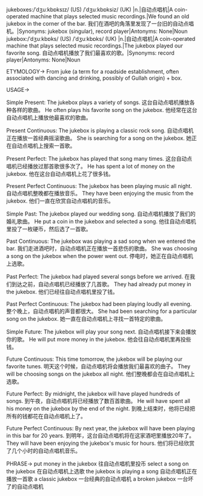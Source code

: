 jukeboxes:/ˈdʒuːkbɒksɪz/ (US) /ˈdʒuːkbɒksiz/ (UK)
|n.|自动点唱机|A coin-operated machine that plays selected music recordings.|We found an old jukebox in the corner of the bar. 我们在酒吧的角落里发现了一台旧的自动点唱机。|Synonyms: jukebox (singular), record player|Antonyms: None|Noun
jukebox:/ˈdʒuːkbɒks/ (US) /ˈdʒuːkbɒks/ (UK)
|n.|自动点唱机|A coin-operated machine that plays selected music recordings.|The jukebox played our favorite song. 自动点唱机播放了我们最喜欢的歌。|Synonyms: record player|Antonyms: None|Noun


ETYMOLOGY->
From juke (a term for a roadside establishment, often associated with dancing and drinking, possibly of Gullah origin) + box.


USAGE->

Simple Present:
The jukebox plays a variety of songs. 这台自动点唱机播放各种各样的歌曲。
He often plays his favorite song on the jukebox. 他经常在这台自动点唱机上播放他最喜欢的歌曲。

Present Continuous:
The jukebox is playing a classic rock song. 自动点唱机正在播放一首经典摇滚歌曲。
She is searching for a song on the jukebox. 她正在自动点唱机上搜索一首歌。

Present Perfect:
The jukebox has played that song many times. 这台自动点唱机已经播放过那首歌很多次了。
He has spent a lot of money on the jukebox. 他在这台自动点唱机上花了很多钱。

Present Perfect Continuous:
The jukebox has been playing music all night. 自动点唱机整晚都在播放音乐。
They have been enjoying the music from the jukebox. 他们一直在欣赏自动点唱机的音乐。

Simple Past:
The jukebox played our wedding song. 自动点唱机播放了我们的婚礼歌曲。
He put a coin in the jukebox and selected a song. 他往自动点唱机里投了一枚硬币，然后选了一首歌。

Past Continuous:
The jukebox was playing a sad song when we entered the bar. 我们走进酒吧时，自动点唱机正在播放一首悲伤的歌曲。
She was choosing a song on the jukebox when the power went out.  停电时，她正在自动点唱机上选歌。

Past Perfect:
The jukebox had played several songs before we arrived. 在我们到达之前，自动点唱机已经播放了几首歌。
They had already put money in the jukebox. 他们已经往自动点唱机里投了钱。

Past Perfect Continuous:
The jukebox had been playing loudly all evening.  整个晚上，自动点唱机的声音都很大。
She had been searching for a particular song on the jukebox. 她一直在自动点唱机上寻找一首特定的歌曲。

Simple Future:
The jukebox will play your song next. 自动点唱机接下来会播放你的歌。
He will put more money in the jukebox. 他会往自动点唱机里再投些钱。

Future Continuous:
This time tomorrow, the jukebox will be playing our favorite tunes. 明天这个时候，自动点唱机将会播放我们最喜欢的曲子。
They will be choosing songs on the jukebox all night. 他们整晚都会在自动点唱机上选歌。

Future Perfect:
By midnight, the jukebox will have played hundreds of songs. 到午夜，自动点唱机将已经播放了数百首歌曲。
He will have spent all his money on the jukebox by the end of the night.  到晚上结束时，他将已经把所有的钱都花在自动点唱机上了。

Future Perfect Continuous:
By next year, the jukebox will have been playing in this bar for 20 years. 到明年，这台自动点唱机将在这家酒吧里播放20年了。
They will have been enjoying the jukebox's music for hours. 他们将已经欣赏了几个小时的自动点唱机音乐。



PHRASE->
put money in the jukebox  往自动点唱机里投币
select a song on the jukebox 在自动点唱机上选歌
the jukebox is playing a song 自动点唱机正在播放一首歌
a classic jukebox  一台经典的自动点唱机
a broken jukebox  一台坏了的自动点唱机
